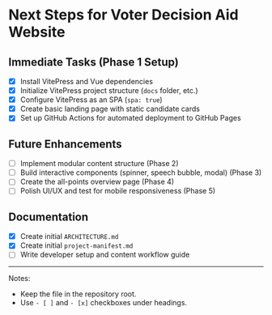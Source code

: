 # Next Steps for Voter Decision Aid Website

## Immediate Tasks (Phase 1 Setup)
- [x] Install VitePress and Vue dependencies
- [x] Initialize VitePress project structure (`docs` folder, etc.)
- [x] Configure VitePress as an SPA (`spa: true`)
- [x] Create basic landing page with static candidate cards
- [x] Set up GitHub Actions for automated deployment to GitHub Pages

## Future Enhancements
- [ ] Implement modular content structure (Phase 2)
- [ ] Build interactive components (spinner, speech bubble, modal) (Phase 3)
- [ ] Create the all-points overview page (Phase 4)
- [ ] Polish UI/UX and test for mobile responsiveness (Phase 5)

## Documentation
- [x] Create initial `ARCHITECTURE.md`
- [x] Create initial `project-manifest.md`
- [ ] Write developer setup and content workflow guide

---

Notes:
- Keep the file in the repository root.
- Use `- [ ]` and `- [x]` checkboxes under headings.
